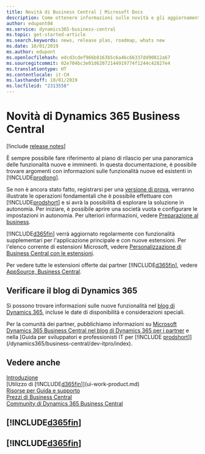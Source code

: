 ```yaml
---
title: Novità di Business Central | Microsoft Docs
description: Come ottenere informazioni sulle novità e gli aggiornamenti più recenti per Business Central.
author: edupont04
ms.service: dynamics365-business-central
ms.topic: get-started-article
ms.search.keywords: news, release plan, roadmap, whats new
ms.date: 10/01/2019
ms.author: edupont
ms.openlocfilehash: edcd3cdef966b8163b5c6a46c66337dd90812a67
ms.sourcegitcommit: 02e704bc3e01d62072144919774f1244c42827e4
ms.translationtype: HT
ms.contentlocale: it-CH
ms.lasthandoff: 10/01/2019
ms.locfileid: "2313558"
---
```

# <a name="whats-new-in-dynamics-365-business-central"></a>Novità di Dynamics 365 Business Central

[!include [release notes](includes/release-notes.md)]

È sempre possibile fare riferimento al piano di rilascio per una panoramica delle funzionalità nuove e imminenti. In questa documentazione, è possibile trovare argomenti con informazioni sulle funzionalità nuove ed esistenti in [!INCLUDE[prodlong](includes/prodlong.md)].  

Se non è ancora stato fatto, registrarsi per una [versione di prova](https://go.microsoft.com/fwlink/?linkid=847861), verranno illustrate le operazioni fondamentali che è possibile effettuare con [!INCLUDE[prodshort](includes/prodshort.md)] e si avrà la possibilità di esplorare la soluzione in autonomia. Per iniziare, è possibile aprire una società vuota e configurare le impostazioni in autonomia. Per ulteriori informazioni, vedere [Preparazione al business](ui-get-ready-business.md).  

[!INCLUDE[d365fin](includes/d365fin_md.md)] verrà aggiornato regolarmente con funzionalità supplementari per l'applicazione principale e con nuove estensioni. Per l'elenco corrente di estensioni Microsoft, vedere [Personalizzazione di Business Central con le estensioni](ui-extensions.md).

Per vedere tutte le estensioni offerte dai partner [!INCLUDE[d365fin](includes/d365fin_md.md)], vedere [AppSource, Business Central](http://go.microsoft.com/fwlink/?linkid=2081646).  

## <a name="check-the-dynamics-365-blog"></a>Verificare il blog di Dynamics 365

Si possono trovare informazioni sulle nuove funzionalità nel [blog di Dynamics 365](https://cloudblogs.microsoft.com/dynamics365/), incluse le date di disponibilità e considerazioni speciali.  

Per la comunità dei partner, pubblichiamo informazioni su [Microsoft Dynamics 365 Business Central nel blog di Dynamics 365 per i partner](https://cloudblogs.microsoft.com/dynamics365/it/product/business-central/) e nella [Guida per sviluppatori e professionisti IT per [!INCLUDE [prodshort](includes/prodshort.md)]](/dynamics365/business-central/dev-itpro/index).  

## <a name="see-also"></a>Vedere anche

[Introduzione](product-get-started.md)  
[Utilizzo di [!INCLUDE[d365fin](includes/d365fin_md.md)]](ui-work-product.md)  
[Risorse per Guida e supporto](product-help-and-support.md)  
[Prezzi di Business Central](https://dynamics.microsoft.com/en-us/business-central/overview/#pricing)  
[Community di Dynamics 365 Business Central](https://community.dynamics.com/business/)

## [!INCLUDE[d365fin](includes/free_trial_md.md)]
## [!INCLUDE[d365fin](includes/training_link_md.md)]  
